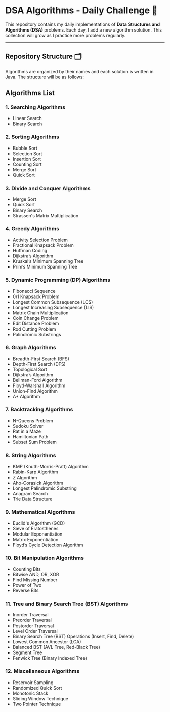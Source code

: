 
# DSA Algorithms - Daily Challenge 🚀

This repository contains my daily implementations of **Data Structures and Algorithms (DSA)** problems. Each day, I add a new algorithm solution. This collection will grow as I practice more problems regularly.

---

## Repository Structure 🗂️

Algorithms are organized by their names and each solution is written in Java. The structure will be as follows:


## Algorithms List

### 1. Searching Algorithms
- Linear Search
- Binary Search

### 2. Sorting Algorithms
- Bubble Sort
- Selection Sort
- Insertion Sort
- Counting Sort
- Merge Sort
- Quick Sort

### 3. Divide and Conquer Algorithms
- Merge Sort
- Quick Sort
- Binary Search
- Strassen's Matrix Multiplication

### 4. Greedy Algorithms
- Activity Selection Problem
- Fractional Knapsack Problem
- Huffman Coding
- Dijkstra’s Algorithm
- Kruskal’s Minimum Spanning Tree
- Prim’s Minimum Spanning Tree

### 5. Dynamic Programming (DP) Algorithms
- Fibonacci Sequence
- 0/1 Knapsack Problem
- Longest Common Subsequence (LCS)
- Longest Increasing Subsequence (LIS)
- Matrix Chain Multiplication
- Coin Change Problem
- Edit Distance Problem
- Rod Cutting Problem
- Palindromic Substrings

### 6. Graph Algorithms
- Breadth-First Search (BFS)
- Depth-First Search (DFS)
- Topological Sort
- Dijkstra’s Algorithm
- Bellman-Ford Algorithm
- Floyd-Warshall Algorithm
- Union-Find Algorithm
- A* Algorithm

### 7. Backtracking Algorithms
- N-Queens Problem
- Sudoku Solver
- Rat in a Maze
- Hamiltonian Path
- Subset Sum Problem

### 8. String Algorithms
- KMP (Knuth-Morris-Pratt) Algorithm
- Rabin-Karp Algorithm
- Z Algorithm
- Aho-Corasick Algorithm
- Longest Palindromic Substring
- Anagram Search
- Trie Data Structure

### 9. Mathematical Algorithms
- Euclid's Algorithm (GCD)
- Sieve of Eratosthenes
- Modular Exponentiation
- Matrix Exponentiation
- Floyd’s Cycle Detection Algorithm

### 10. Bit Manipulation Algorithms
- Counting Bits
- Bitwise AND, OR, XOR
- Find Missing Number
- Power of Two
- Reverse Bits

### 11. Tree and Binary Search Tree (BST) Algorithms
- Inorder Traversal
- Preorder Traversal
- Postorder Traversal
- Level Order Traversal
- Binary Search Tree (BST) Operations (Insert, Find, Delete)
- Lowest Common Ancestor (LCA)
- Balanced BST (AVL Tree, Red-Black Tree)
- Segment Tree
- Fenwick Tree (Binary Indexed Tree)

### 12. Miscellaneous Algorithms
- Reservoir Sampling
- Randomized Quick Sort
- Monotonic Stack
- Sliding Window Technique
- Two Pointer Technique
